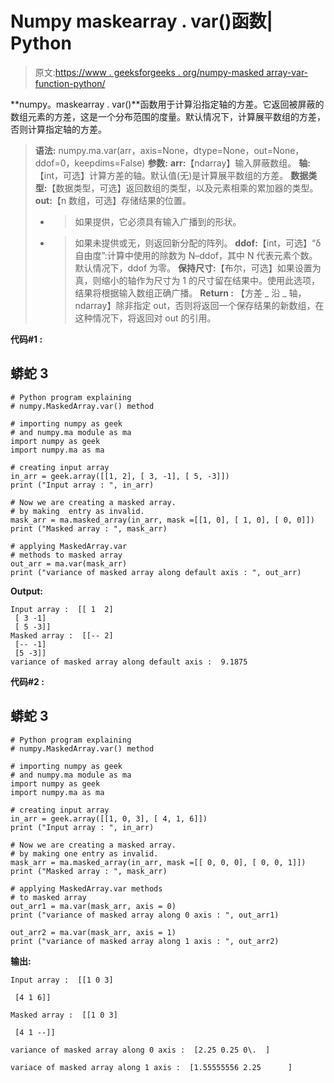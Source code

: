 # Numpy maskearray . var()函数| Python

> 原文:[https://www . geeksforgeeks . org/numpy-masked array-var-function-python/](https://www.geeksforgeeks.org/numpy-maskedarray-var-function-python/)

**numpy。maskearray . var()**函数用于计算沿指定轴的方差。它返回被屏蔽的数组元素的方差，这是一个分布范围的度量。默认情况下，计算展平数组的方差，否则计算指定轴的方差。

> **语法:** numpy.ma.var(arr，axis=None，dtype=None，out=None，ddof=0，keepdims=False)
> **参数:**
> **arr:**【ndarray】输入屏蔽数组。
> **轴:**【int，可选】计算方差的轴。默认值(无)是计算展平数组的方差。
> **数据类型:**【数据类型，可选】返回数组的类型，以及元素相乘的累加器的类型。
> **out:**【n 数组，可选】存储结果的位置。
> - >如果提供，它必须具有输入广播到的形状。
> - >如果未提供或无，则返回新分配的阵列。
> **ddof:**【int，可选】“δ自由度”:计算中使用的除数为 N–ddof，其中 N 代表元素个数。默认情况下，ddof 为零。
> **保持尺寸:**【布尔，可选】如果设置为真，则缩小的轴作为尺寸为 1 的尺寸留在结果中。使用此选项，结果将根据输入数组正确广播。
> **Return :** 【方差 _ 沿 _ 轴，ndarray】除非指定 out，否则将返回一个保存结果的新数组，在这种情况下，将返回对 out 的引用。

**代码#1 :**

## 蟒蛇 3

```
# Python program explaining
# numpy.MaskedArray.var() method

# importing numpy as geek 
# and numpy.ma module as ma
import numpy as geek
import numpy.ma as ma

# creating input array 
in_arr = geek.array([[1, 2], [ 3, -1], [ 5, -3]])
print ("Input array : ", in_arr)

# Now we are creating a masked array.
# by making  entry as invalid. 
mask_arr = ma.masked_array(in_arr, mask =[[1, 0], [ 1, 0], [ 0, 0]])
print ("Masked array : ", mask_arr)

# applying MaskedArray.var   
# methods to masked array
out_arr = ma.var(mask_arr)
print ("variance of masked array along default axis : ", out_arr)
```

**Output:** 

```
Input array :  [[ 1  2]
 [ 3 -1]
 [ 5 -3]]
Masked array :  [[-- 2]
 [-- -1]
 [5 -3]]
variance of masked array along default axis :  9.1875
```

**代码#2 :**

## 蟒蛇 3

```
# Python program explaining
# numpy.MaskedArray.var() method

# importing numpy as geek 
# and numpy.ma module as ma
import numpy as geek
import numpy.ma as ma

# creating input array
in_arr = geek.array([[1, 0, 3], [ 4, 1, 6]])
print ("Input array : ", in_arr)

# Now we are creating a masked array.
# by making one entry as invalid. 
mask_arr = ma.masked_array(in_arr, mask =[[ 0, 0, 0], [ 0, 0, 1]])
print ("Masked array : ", mask_arr)

# applying MaskedArray.var methods
# to masked array
out_arr1 = ma.var(mask_arr, axis = 0)
print ("variance of masked array along 0 axis : ", out_arr1)

out_arr2 = ma.var(mask_arr, axis = 1)
print ("variance of masked array along 1 axis : ", out_arr2)
```

**输出:**

```
Input array :  [[1 0 3]

 [4 1 6]]

Masked array :  [[1 0 3]

 [4 1 --]]

variance of masked array along 0 axis :  [2.25 0.25 0\.  ]

variace of masked array along 1 axis :  [1.55555556 2.25      ]
```